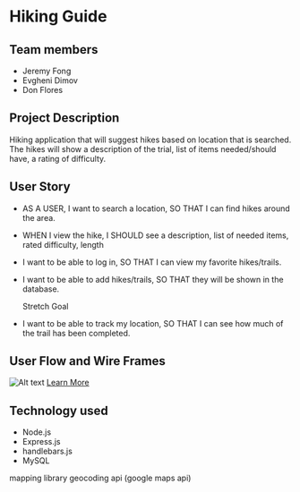 # Hiking Guide

## Team members
- Jeremy Fong
- Evgheni Dimov
- Don Flores

## Project Description
Hiking application that will suggest hikes based on location that is searched. The hikes will show a description of the trial, list of items needed/should have, a rating of difficulty. 

## User Story 
- AS A USER, I want to search a location,
    SO THAT I can find hikes around the area. 
- WHEN I view the hike,
    I SHOULD see a description, list of needed items, rated difficulty, length
- I want to be able to log in, 
    SO THAT I can view my favorite hikes/trails. 
- I want to be able to add hikes/trails,
    SO THAT they will be shown in the database.

    Stretch Goal
- I want to be able to track my location,
    SO THAT I can see how much of the trail has been completed. 

## User Flow and Wire Frames
![Alt text](https://designli.co/blog/wp-content/uploads/2022/01/User-Registration-Flowchart-1024x785.png)
[Learn More](https://designli.co/blog/user-flow-for-app-development-a-beginners-guide/)

## Technology used 
- Node.js
- Express.js
- handlebars.js
- MySQL

mapping library 
geocoding api (google maps api)

